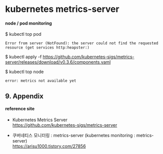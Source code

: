 # kubernetes metrics-server

#### node / pod monitoring  

$ kubectl top pod
```
Error from server (NotFound): the server could not find the requested resource (get services http:heapster:)
```
$ kubectl apply -f https://github.com/kubernetes-sigs/metrics-server/releases/download/v0.3.6/components.yaml  

$ kubectl top node  
```
error: metrics not available yet
```


## 9. Appendix

#### reference site

* Kubernetes Metrics Server  
https://github.com/kubernetes-sigs/metrics-server  

+ 쿠버네티스 모니터링 : metrics-server (kubernetes monitoring : metrics-server)  
https://arisu1000.tistory.com/27856  
